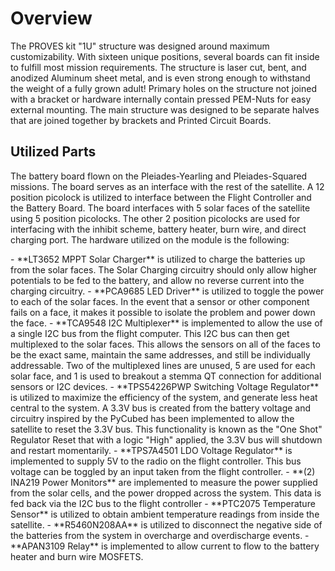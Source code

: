 # Overview
The PROVES kit "1U" structure was designed around maximum customizability. With sixteen unique positions, several boards can fit inside to fulfill most mission requirements. The structure is laser cut, bent, and anodized Aluminum sheet metal, and is even strong enough to withstand the weight of a fully grown adult! Primary holes on the structure not joined with a bracket or hardware internally contain pressed PEM-Nuts for easy external mounting. The main structure was designed to be separate halves that are joined together by brackets and Printed Circuit Boards.
## Utilized Parts
The battery board flown on the Pleiades-Yearling and Pleiades-Squared missions. The board serves as an interface with the rest of the satellite. A 12 position picolock is utilized to interface between the Flight Controller and the Battery Board. The board interfaces with 5 solar faces of the satellite using 5 position picolocks. The other 2 position picolocks are used for interfacing with the inhibit scheme, battery heater, burn wire, and direct charging port. The hardware utilized on the module is the following:
<div class="result" markdown>
- **LT3652 MPPT Solar Charger** is utilized to charge the batteries up from the solar faces. The Solar Charging circuitry should only allow higher potentials to be fed to the battery, and allow no reverse current into the charging circuitry.
- **PCA9685 LED Driver** is utilized to toggle the power to each of the solar faces. In the event that a sensor or other component fails on a face, it makes it possible to isolate the problem and power down the face.
- **TCA9548 I2C Multiplexer** is implemented to allow the use of a single I2C bus from the flight computer. This I2C bus can then get multiplexed to the solar faces. This allows the sensors on all of the faces to be the exact same, maintain the same addresses, and still be individually addressable. Two of the multiplexed lines are unused, 5 are used for each solar face, and 1 is used to breakout a stemma QT connection for additional sensors or I2C devices.
- **TPS54226PWP Switching Voltage Regulator** is utilized to maximize the efficiency of the system, and generate less heat central to the system. A 3.3V bus is created from the battery voltage and circuitry inspired by the PyCubed has been implemented to allow the satellite to reset the 3.3V bus. This functionality is known as the "One Shot" Regulator Reset that with a logic "High" applied, the 3.3V bus will shutdown and restart momentarily.
- **TPS7A4501 LDO Voltage Regulator** is implemented to supply 5V to the radio on the flight controller. This bus voltage can be toggled by an input taken from the flight controller.
- **(2) INA219 Power Monitors** are implemented to measure the power supplied from the solar cells, and the power dropped across the system. This data is fed back via the I2C bus to the flight controller
- **PTC2075 Temperature Sensor** is utilized to obtain ambient temperature readings from inside the satellite.
- **R5460N208AA** is utilized to disconnect the negative side of the batteries from the system in overcharge and overdischarge events.
- **APAN3109 Relay** is implemented to allow current to flow to the battery heater and burn wire MOSFETS.
</div>
